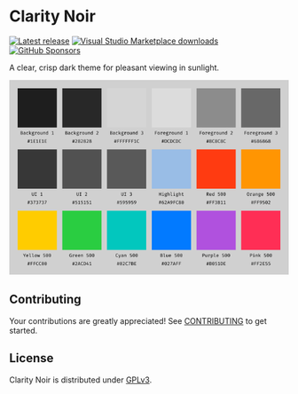# Clarity Noir

[![Latest release][release-badge]][release]
[![Visual Studio Marketplace downloads][marketplace-badge]][marketplace]
[![GitHub Sponsors][sponsor-badge]][sponsor]

A clear, crisp dark theme for pleasant viewing in sunlight.

![Color palette][palette]

## Contributing

Your contributions are greatly appreciated! See [CONTRIBUTING](CONTRIBUTING.md) to get started.

## License

Clarity Noir is distributed under [GPLv3](LICENSE.md).

[marketplace]: https://marketplace.visualstudio.com/items?itemName=icorbrey.clarity-noir "Download Clarity Noir from the Visual Studio Marketplace"
[marketplace-badge]: https://img.shields.io/visual-studio-marketplace/d/icorbrey.clarity-noir?style=for-the-badge&labelColor=373737&color=2acd41
[palette]: https://github.com/icorbrey/clarity-noir/blob/master/assets/palette.png
[release]: https://github.com/icorbrey/clarity-noir/releases/latest "See the latest release of Clarity Noir on GitHub"
[release-badge]: https://img.shields.io/github/v/release/icorbrey/clarity-noir?sort=semver&display_name=tag&style=for-the-badge&labelColor=373737&color=027aff
[sponsor]: https://github.com/sponsors/icorbrey "Sponsor Isaac Corbrey on GitHub"
[sponsor-badge]: https://img.shields.io/github/sponsors/icorbrey?style=for-the-badge&labelColor=373737&color=027aff
